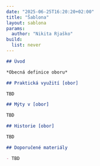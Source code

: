 ```yaml
---
date: "2025-06-25T16:20:20+02:00"
title: "Šablona"
layout: sablona
params:
  author: "Nikita Rjaško"
build:
  list: never
---
```


```markdown {#sablona}
## Úvod

*Obecná definice oboru*

## Praktická využití [obor]

TBD

## Mýty v [obor]

TBD

## Historie [obor]

TBD

## Doporučené materiály

- TBD
```
